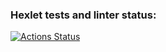 ### Hexlet tests and linter status:
[![Actions Status](https://github.com/medzinov/frontend-project-44/actions/workflows/hexlet-check.yml/badge.svg)](https://github.com/medzinov/frontend-project-44/actions)